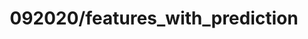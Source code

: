 ---  
schema: schema::092020/features_with_prediction  
title: 092020/features_with_prediction  
organization: Sample Department  
notes: Used in 1 lineage(s)  
resources:  
  - name: 092020/features_with_prediction 
    url: file:/Users/kensu/Customers/Kensu/LoanApproval/PROD/masterdata/prod/092020/features_with_prediction 
    format : Parquet  
license: None  
category:
  - Education  
maintainer: User  
maintainer_email: UserMail  
---